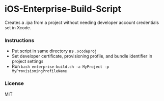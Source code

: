 # iOS-Enterprise-Build-Script
Creates a .ipa from a project without needing developer account credentials set in Xcode.

### Instructions
- Put script in same directory as `.xcodeproj`
- Set developer certificate, provisioning profile, and bundle identifier in project settings
- Run `bash enterprise-build.sh -a MyProject -p MyProvisioningProfileName`

### License
MIT


